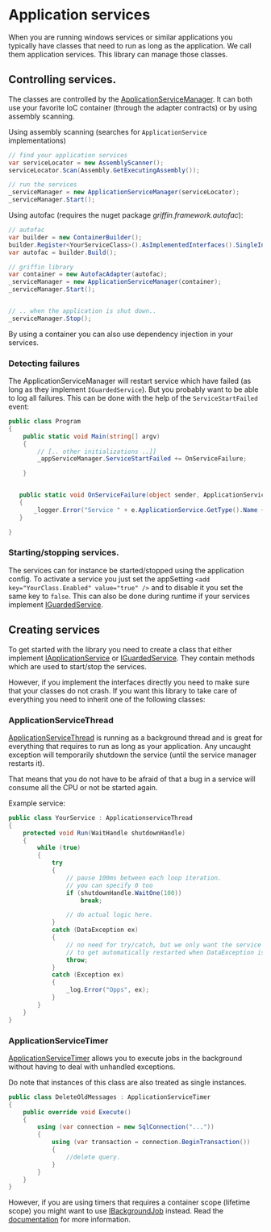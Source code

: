 ﻿# Application services

When you are running windows services or similar applications you typically have classes that need to run
as long as the application. We call them application services. This library can manage those classes. 

## Controlling services.

The classes are controlled by the [ApplicationServiceManager](ApplicationServiceManager.cs). It can both
use your favorite IoC container (through the adapter contracts) or by using assembly scanning.

Using assembly scanning (searches for `ApplicationService` implementations)

```csharp
// find your application services
var serviceLocator = new AssemblyScanner();
serviceLocator.Scan(Assembly.GetExecutingAssembly());

// run the services
_serviceManager = new ApplicationServiceManager(serviceLocator);
_serviceManager.Start();
```

Using autofac (requires the nuget package *griffin.framework.autofac*):

```csharp
// autofac
var builder = new ContainerBuilder();
builder.Register<YourServiceClass>().AsImplementedInterfaces().SingleInstance();
var autofac = builder.Build();

// griffin library
var container = new AutofacAdapter(autofac);
_serviceManager = new ApplicationServiceManager(container);
_serviceManager.Start();


// .. when the application is shut down..
_serviceManager.Stop();
```

By using a container you can also use dependency injection in your services.

### Detecting failures

The ApplicationServiceManager will restart service which have failed (as long as they implement `IGuardedService`). But you
probably want to be able to log all failures. This can be done with the help of the `ServiceStartFailed` event:

```csharp
public class Program
{
    public static void Main(string[] argv)
    {
        // [.. other initializations ..]]
        _appServiceManager.ServiceStartFailed += OnServiceFailure;

    }


   public static void OnServiceFailure(object sender, ApplicationServiceFailedEventArgs e)
   {
       _logger.Error("Service " + e.ApplicationService.GetType().Name + " failed", e.Exception);
   }

}
```

### Starting/stopping services.

The services can for instance be started/stopped using the application
config. To activate a service you just set the appSetting `<add key="YourClass.Enabled" value="true" />` and
to disable it you set the same key to `false`. This can also be done during runtime if your services implement [IGuardedService](IGuardedService.cs).


## Creating services

To get started with the library you need to create a class that either implement [IApplicationService](IApplicationService.cs)
or  [IGuardedService](IGuardedService.cs). They contain methods which are used to start/stop the services. 

However, if you implement the interfaces directly you need to make sure that your classes do not crash. If you want 
this library to take care of everything you need to inherit one of the following classes:

### ApplicationServiceThread

[ApplicationServiceThread](ApplicationServiceThread.cs) is running as a background thread and is great for everything that requires to run
as long as your application. Any uncaught exception will temporarily shutdown the service (until the 
service manager restarts it).

That means that you do not have to be afraid of that a bug in a service will consume all the CPU
or not be started again.

Example service:

```csharp
public class YourService : ApplicationserviceThread
{
    protected void Run(WaitHandle shutdownHandle)
    {
        while (true)
        {
            try
            {
                // pause 100ms between each loop iteration.
                // you can specify 0 too
                if (shutdownHandle.WaitOne(100))
                    break;

                // do actual logic here.
            } 
            catch (DataException ex)
            {
                // no need for try/catch, but we only want the service
                // to get automatically restarted when DataException is thrown
                throw;
            }
            catch (Exception ex)
            {
                _log.Error("Opps", ex);
            }
        }
    }
}
```

### ApplicationServiceTimer

[ApplicationServiceTimer](ApplicationServiceTimer.cs) allows you to execute jobs in the background without
having to deal with unhandled exceptions.

Do note that instances of this class are also treated as single instances.

```csharp
public class DeleteOldMessages : ApplicationServiceTimer
{
    public override void Execute()
    {
        using (var connection = new SqlConnection("..."))
        {
            using (var transaction = connection.BeginTransaction())
            {
                //delete query.
            }
        }
    }
}
```

However, if you are using timers that requires a container scope  (lifetime scope) you might want to use
[IBackgroundJob](../IBackgroundJob.cs) instead. Read the [documentation](backgroundjobs.md) for more information.